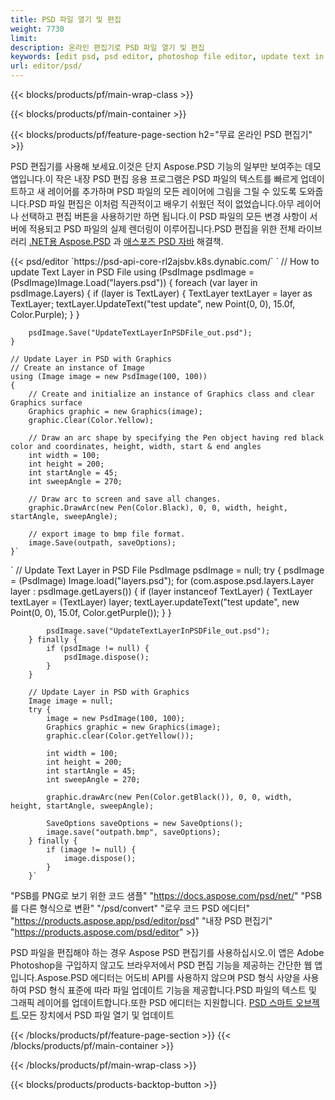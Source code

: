```yaml
---
title: PSD 파일 열기 및 편집
weight: 7730
limit: 
description: 온라인 편집기로 PSD 파일 열기 및 편집
keywords: [edit psd, psd editor, photoshop file editor, update text in psd, update psd, open psd, update text in psd]
url: editor/psd/
---
```


{{< blocks/products/pf/main-wrap-class >}}

{{< blocks/products/pf/main-container >}}

{{< blocks/products/pf/feature-page-section h2="무료 온라인 PSD 편집기" >}}
<p>PSD 편집기를 사용해 보세요.이것은 단지 Aspose.PSD 기능의 일부만 보여주는 데모 앱입니다.이 작은 내장 PSD 편집 응용 프로그램은 PSD 파일의 텍스트를 빠르게 업데이트하고 새 레이어를 추가하며 PSD 파일의 모든 레이어에 그림을 그릴 수 있도록 도와줍니다.PSD 파일 편집은 이처럼 직관적이고 배우기 쉬웠던 적이 없었습니다.아무 레이어나 선택하고 편집 버튼을 사용하기만 하면 됩니다.이 PSD 파일의 모든 변경 사항이 서버에 적용되고 PSD 파일의 실제 렌더링이 이루어집니다.PSD 편집을 위한 전체 라이브러리 <a href="/psd/{{< lang-code >}}net">.NET용 Aspose.PSD</a> 과 <a href="/psd/{{< lang-code >}}java">애스포즈 PSD 자바</a> 해결책. </p>
{{< psd/editor `https://psd-api-core-rl2ajsbv.k8s.dynabic.com/` 
`	// How to update Text Layer in PSD File
	using (PsdImage psdImage = (PsdImage)Image.Load("layers.psd"))
  	{
		foreach (var layer in psdImage.Layers)
		{
			if (layer is TextLayer)
			{
				TextLayer textLayer = layer as TextLayer;
				textLayer.UpdateText("test update", new Point(0, 0), 15.0f, Color.Purple);
			}
		}

		psdImage.Save("UpdateTextLayerInPSDFile_out.psd");
	}
	
	// Update Layer in PSD with Graphics
	// Create an instance of Image
	using (Image image = new PsdImage(100, 100))
	{
		// Create and initialize an instance of Graphics class and clear Graphics surface
		Graphics graphic = new Graphics(image);
		graphic.Clear(Color.Yellow);

		// Draw an arc shape by specifying the Pen object having red black color and coordinates, height, width, start & end angles                 
		int width = 100;
		int height = 200;
		int startAngle = 45;
		int sweepAngle = 270;

		// Draw arc to screen and save all changes.
		graphic.DrawArc(new Pen(Color.Black), 0, 0, width, height, startAngle, sweepAngle);

		// export image to bmp file format.
		image.Save(outpath, saveOptions);
	}` 
`       // Update Text Layer in PSD File
        PsdImage psdImage = null;
        try {
            psdImage = (PsdImage) Image.load("layers.psd");
            for (com.aspose.psd.layers.Layer layer : psdImage.getLayers()) {
                if (layer instanceof TextLayer) {
                    TextLayer textLayer = (TextLayer) layer;
                    textLayer.updateText("test update", new Point(0, 0), 15.0f, Color.getPurple());
                }
            }

            psdImage.save("UpdateTextLayerInPSDFile_out.psd");
        } finally {
            if (psdImage != null) {
                psdImage.dispose();
            }
        }

        // Update Layer in PSD with Graphics
        Image image = null;
        try {
            image = new PsdImage(100, 100);
            Graphics graphic = new Graphics(image);
            graphic.clear(Color.getYellow());

            int width = 100;
            int height = 200;
            int startAngle = 45;
            int sweepAngle = 270;

            graphic.drawArc(new Pen(Color.getBlack()), 0, 0, width, height, startAngle, sweepAngle);

            SaveOptions saveOptions = new SaveOptions();
            image.save("outpath.bmp", saveOptions);
        } finally {
            if (image != null) {
                image.dispose();
            }
        }`	 
"PSB를 PNG로 보기 위한 코드 샘플"  "https://docs.aspose.com/psd/net/" 
"PSB를 다른 형식으로 변환"  "/psd/convert" 
"로우 코드 PSD 에디터" "https://products.aspose.app/psd/editor/psd" 
"내장 PSD 편집기" "https://products.aspose.com/psd/editor" >}}
<p>PSD 파일을 편집해야 하는 경우 Aspose PSD 편집기를 사용하십시오.이 앱은 Adobe Photoshop을 구입하지 않고도 브라우저에서 PSD 편집 기능을 제공하는 간단한 웹 앱입니다.Aspose.PSD 에디터는 어도비 API를 사용하지 않으며 PSD 형식 사양을 사용하여 PSD 형식 표준에 따라 파일 업데이트 기능을 제공합니다.PSD 파일의 텍스트 및 그래픽 레이어를 업데이트합니다.또한 PSD 에디터는 지원합니다. <a href="https://reference.aspose.com/psd/net/aspose.psd.fileformats.psd.layers.smartobjects/smartobjectlayer/">PSD 스마트 오브젝트</a>.모든 장치에서 PSD 파일 열기 및 업데이트</p>

{{< /blocks/products/pf/feature-page-section >}}
{{< /blocks/products/pf/main-container >}}


{{< /blocks/products/pf/main-wrap-class >}}

{{< blocks/products/products-backtop-button >}}

